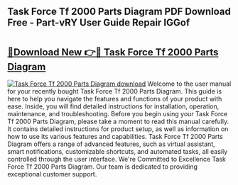 ## Task Force Tf 2000 Parts Diagram PDF Download Free - Part-vRY User Guide Repair IGGof

# <h2><a href="http://dfrn8lr.blite.top/?on=Task+Force+Tf+2000+Parts+Diagram">🔗Download New 👉🔴 Task Force Tf 2000 Parts Diagram</a></h2>

[![Task Force Tf 2000 Parts Diagram download](https://i.imgur.com/lujVjoI.png)](http://dfrn8lr.blite.top/?on=Task+Force+Tf+2000+Parts+Diagram)
Welcome to the user manual for your recently bought Task Force Tf 2000 Parts Diagram. This guide is here to help you navigate the features and functions of your product with ease. Inside, you will find detailed instructions for installation, operation, maintenance, and troubleshooting. Before you begin using your Task Force Tf 2000 Parts Diagram, please take a moment to read this manual carefully. It contains detailed instructions for product setup, as well as information on how to use its various features and capabilities. Task Force Tf 2000 Parts Diagram offers a range of advanced features, such as virtual assistant, smart notifications, customizable shortcuts, and automated tasks, all easily controlled through the user interface. We're Committed to Excellence Task Force Tf 2000 Parts Diagram. Our team is dedicated to providing exceptional customer support.
